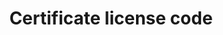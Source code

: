 ---
title: 'Certificate license code'
field: 'is.certificate.licenseCode'
slug: 'certification-certificate-license-code'
description: 'License applied to a certificate'
required: False
module: 'Certificate'
cluster: 'Certification'
policy: 'Free value. Single value only.'
layout: 'home'
---